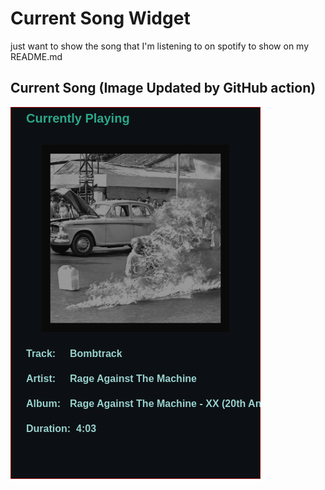 # Current Song Widget
just want to show the song that I'm listening to on spotify to show on my README.md

## Current Song (Image Updated by GitHub action)
![](songs-pictures/image94.png)


